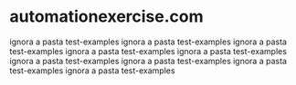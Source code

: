 # automationexercise.com
ignora a pasta test-examples
ignora a pasta test-examples
ignora a pasta test-examples
ignora a pasta test-examples
ignora a pasta test-examples
ignora a pasta test-examples
ignora a pasta test-examples
ignora a pasta test-examples
ignora a pasta test-examples
